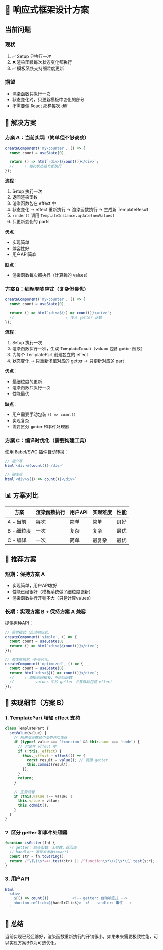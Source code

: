 # 🎯 响应式框架设计方案

## 当前问题

### 现状
1. ✅ Setup 只执行一次
2. ❌ 渲染函数每次状态变化都执行
3. ✅ 模板系统支持细粒度更新

### 期望
- 渲染函数只执行一次
- 状态变化时，只更新模板中变化的部分
- 不需要像 React 那样每次 diff

## 🔧 解决方案

### 方案 A：当前实现（简单但不够高效）

```javascript
createComponent('my-counter', () => {
  const count = useState(0);
  
  return () => html`<div>${count()}</div>`;
  //     ↑ 每次状态变化都执行
});
```

**流程：**
1. Setup 执行一次
2. 返回渲染函数
3. 渲染函数包在 effect 中
4. 状态变化 → effect 重新执行 → 渲染函数执行 → 生成新 TemplateResult
5. `render()` 调用 `TemplateInstance.update(newValues)`
6. 只更新变化的 parts

**优点：**
- 实现简单
- 兼容性好
- 用户API简单

**缺点：**
- 渲染函数每次都执行（计算新的 values）

### 方案 B：细粒度响应式（复杂但最优）

```javascript
createComponent('my-counter', () => {
  const count = useState(0);
  
  return () => html`<div>${() => count()}</div>`;
  //                        ↑ 传入 getter 函数
});
```

**流程：**
1. Setup 执行一次
2. 渲染函数执行一次，生成 TemplateResult（values 包含 getter 函数）
3. 为每个 TemplatePart 创建独立的 effect
4. 状态变化 → 只重新求值对应的 getter → 只更新对应的 part

**优点：**
- 最细粒度的更新
- 渲染函数只执行一次
- 性能最优

**缺点：**
- 用户需要手动包装 `() => count()`
- 实现复杂
- 需要区分 getter 和事件处理器

### 方案 C：编译时优化（需要构建工具）

使用 Babel/SWC 插件自动转换：

```javascript
// 用户写
html`<div>${count()}</div>`

// 编译后
html`<div>${() => count()}</div>`
```

## 📊 方案对比

| 方案 | 渲染函数执行 | 用户API | 实现难度 | 性能 |
|------|------------|---------|---------|------|
| A - 当前 | 每次 | 简单 | 简单 | 良好 |
| B - 细粒度 | 一次 | 复杂 | 复杂 | 最优 |
| C - 编译 | 一次 | 简单 | 最复杂 | 最优 |

## 🎯 推荐方案

### 短期：保持方案 A
- 实现简单，用户API友好
- 性能已经很好（模板系统做了细粒度更新）
- 渲染函数执行开销不大（只是计算values）

### 长期：实现方案 B + 保持方案 A 兼容

提供两种API：

```javascript
// 简单模式（自动响应式）
createComponent('simple', () => {
  const count = useState(0);
  return () => html`<div>${count()}</div>`;
});

// 高性能模式（手动优化）
createComponent('optimized', () => {
  const count = useState(0);
  return html`<div>${() => count()}</div>`;
  //     ↑ 直接返回模板，不返回函数
  //          values 中的 getter 会被自动包装 effect
});
```

## 🚀 实现细节（方案 B）

### 1. TemplatePart 增加 effect 支持

```javascript
class TemplatePart {
  setValue(value) {
    // 如果是函数且不是事件处理器
    if (typeof value === 'function' && this.name === 'node') {
      // 包装在 effect 中
      if (!this._effect) {
        this._effect = effect(() => {
          const result = value(); // 调用 getter
          this.commit(result);
        });
      }
      return;
    }
    
    // 正常流程
    if (this.value !== value) {
      this.value = value;
      this.commit();
    }
  }
}
```

### 2. 区分 getter 和事件处理器

```javascript
function isGetter(fn) {
  // getter: 箭头函数，无参数，返回值
  // handler: 通常有参数(event)
  const str = fn.toString();
  return /^\(\)\s*=>/.test(str) || /^function\s*\(\)\s*\{/.test(str);
}
```

### 3. 用户API

```javascript
html`
  <div>
    ${() => count()}           <!-- getter: 自动响应式 -->
    <button onClick=${handleClick}>  <!-- handler: 事件 -->
  `
```

## 📝 总结

当前实现已经足够好，渲染函数重新执行的开销很小。如果未来需要极致性能，可以实现方案B作为可选优化。

